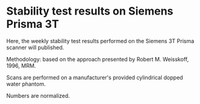 # Stability test results on Siemens Prisma 3T	

Here, the weekly stability test results performed on the Siemens 3T Prisma scanner will published.

Methodology: based on the approach presented by Robert M. Weisskoff, 1996, MRM.

Scans are performed on a manufacturer's provided cylindrical dopped water phantom.

Numbers are normalized.
